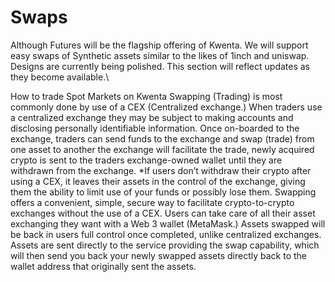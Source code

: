 # Swaps

Although Futures will be the flagship offering of Kwenta. We will support easy swaps of Synthetic assets similar to the likes of 1inch and uniswap. Designs are currently being polished. This section will reflect updates as they become available.\


How to trade Spot Markets on Kwenta Swapping (Trading) is most commonly done by use of a CEX (Centralized exchange.) When traders use a centralized exchange they may be subject to making accounts and disclosing personally identifiable information. Once on-boarded to the exchange, traders can send funds to the exchange and swap (trade) from one asset to another the exchange will facilitate the trade, newly acquired crypto is sent to the traders exchange-owned wallet until they are withdrawn from the exchange. \*If users don’t withdraw their crypto after using a CEX, it leaves their assets in the control of the exchange, giving them the ability to limit use of your funds or possibly lose them. Swapping offers a convenient, simple, secure way to facilitate crypto-to-crypto exchanges without the use of a CEX. Users can take care of all their asset exchanging they want with a Web 3 wallet (MetaMask.) Assets swapped will be back in users full control once completed, unlike centralized exchanges. Assets are sent directly to the service providing the swap capability, which will then send you back your newly swapped assets directly back to the wallet address that originally sent the assets.
